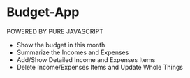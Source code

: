 # Budget-App
POWERED BY PURE JAVASCRIPT

- Show the budget in this month
- Summarize the Incomes and Expenses
- Add/Show Detailed Income and Expenses Items
- Delete Income/Expenses Items and Update Whole Things
